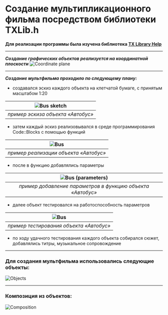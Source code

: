 # Создание мультипликационного фильма посредством библиотеки TXLib.h

__Для реализации программы была изучена библиотека [TX Library Help](http://storage.ded32.net.ru/Lib/TX/TXUpdate/Doc/HTML.ru/index.htm)__ 

---

___Создание графических объектов реализуется на координатной плоскости___
![Coordinate plane ](https://user-images.githubusercontent.com/82102202/115983906-f277a600-a5c5-11eb-8cce-c68ae763cc1a.jpg)

---

___Создание мультфильма проходило по следующему плану:___

* создавался эскиз каждого объекта на клетчатой бумаге, с принятым масштабом 1:20

![Bus sketch ](https://user-images.githubusercontent.com/82102202/115983923-0cb18400-a5c6-11eb-829b-caa27f89b96c.jpg) |
:---:|
*пример эскиза объекта «Автобус»* |


* затем каждый эскиз реализовывался в среде программирования Code::Blocks с помощью функций

![Bus](https://user-images.githubusercontent.com/82102202/115983935-2357db00-a5c6-11eb-866c-09c433754b47.jpg) |
:---:|
*пример реализации объекта «Автобус»* |


* после в функцию добавлялись параметры 

![Bus (parameters)](https://user-images.githubusercontent.com/82102202/115983977-6023d200-a5c6-11eb-9922-8be24855ab6e.jpg) |
:---:|
*пример добавление параметров в функцию объекта «Автобус»* |


* далее объект тестировался на работоспособность параметров

![Bus](https://user-images.githubusercontent.com/82102202/115983985-6d40c100-a5c6-11eb-8292-c2c734d427b2.gif) |
:---:|
*пример тестирования объекта «Автобус»* |


* по ходу удачного тестирования каждого объекта собирался сюжет, добавлялись титры, музыкальное сопровождение

---

### Для создания мультфильма использовались следующие объекты:
![Objects](https://user-images.githubusercontent.com/82102202/115983994-7b8edd00-a5c6-11eb-90cd-c5cad403a0a5.jpg) 

---

### Композиция из объектов:
![Composition](https://user-images.githubusercontent.com/82102202/115984000-83e71800-a5c6-11eb-94a9-e05346b4be55.jpg)

 
